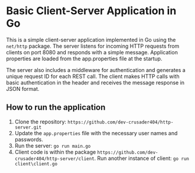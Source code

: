 # Basic Client-Server Application in Go

This is a simple client-server application implemented in Go using the `net/http` package. The server listens for incoming HTTP requests from clients on port 8080 and responds with a simple message. Application properties are loaded from the app.properties file at the startup. 

The server also includes a middleware for authentication and generates a unique request ID for each REST call.
The client makes HTTP calls with basic authentication in the header and receives the message response in JSON format.

## How to run the application
1. Clone the repository:
   ```https://github.com/dev-crusader404/http-server.git```
2. Update the `app.properties` file with the necessary user names and passwords.
3. Run the server:
   `go run main.go`
4. Client code is within the package `https://github.com/dev-crusader404/http-server/client`.
   Run another instance of client:
   `go run client\client.go`

